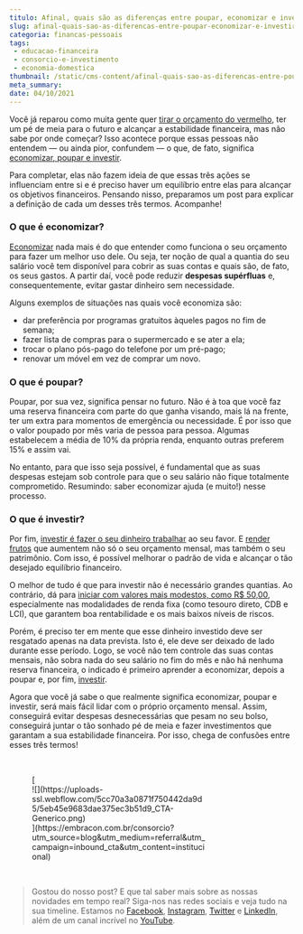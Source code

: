 ```yaml
---
titulo: Afinal, quais são as diferenças entre poupar, economizar e investir?
slug: afinal-quais-sao-as-diferencas-entre-poupar-economizar-e-investir
categoria: financas-pessoais
tags:
 - educacao-financeira
 - consorcio-e-investimento
 - economia-domestica
thumbnail: /static/cms-content/afinal-quais-sao-as-diferencas-entre-poupar-economizar-e-investir.jpg
meta_summary: 
date: 04/10/2021
---
```

Você já reparou como muita gente quer [tirar o orçamento do vermelho](https://www.embracon.com.br/blog/planejamento-financeiro-um-guia-para-as-financas-nao-sairem-de-controle), ter um pé de meia para o futuro e alcançar a estabilidade financeira, mas não sabe por onde começar? Isso acontece porque essas pessoas não entendem — ou ainda pior, confundem — o que, de fato, significa [economizar, poupar e investir](https://www.embracon.com.br/blog/guardar-poupar-ou-investir-qual-a-diferenca-entre-os-termos).

Para completar, elas não fazem ideia de que essas três ações se influenciam entre si e é preciso haver um equilíbrio entre elas para alcançar os objetivos financeiros. Pensando nisso, preparamos um post para explicar a definição de cada um desses três termos. Acompanhe!

### O que é economizar?

[Economizar](https://www.embracon.com.br/blog/4-aplicativos-de-financas-para-te-ajudar-a-economizar-mais-dinheiro) nada mais é do que entender como funciona o seu orçamento para fazer um melhor uso dele. Ou seja, ter noção de qual a quantia do seu salário você tem disponível para cobrir as suas contas e quais são, de fato, os seus gastos. A partir daí, você pode reduzir **despesas supérfluas** e, consequentemente, evitar gastar dinheiro sem necessidade.

Alguns exemplos de situações nas quais você economiza são:

- dar preferência por programas gratuitos àqueles pagos no fim de semana;
- fazer lista de compras para o supermercado e se ater a ela;
- trocar o plano pós-pago do telefone por um pré-pago;
- renovar um móvel em vez de comprar um novo.

### O que é poupar?

Poupar, por sua vez, significa pensar no futuro. Não é à toa que você faz uma reserva financeira com parte do que ganha visando, mais lá na frente, ter um extra para momentos de emergência ou necessidade. É por isso que o valor poupado por mês varia de pessoa para pessoa. Algumas estabelecem a média de 10% da própria renda, enquanto outras preferem 15% e assim vai.

No entanto, para que isso seja possível, é fundamental que as suas despesas estejam sob controle para que o seu salário não fique totalmente comprometido. Resumindo: saber economizar ajuda (e muito!) nesse processo.

### O que é investir?

Por fim, [investir é fazer o seu dinheiro trabalhar](https://www.embracon.com.br/blog/conheca-4-opcoes-para-quem-quer-comecar-a-investir) ao seu favor. E [render frutos](https://www.embracon.com.br/blog/quais-sao-os-melhores-tipos-de-investimentos-atualmente-confira) que aumentem não só o seu orçamento mensal, mas também o seu patrimônio. Com isso, é possível melhorar o padrão de vida e alcançar o tão desejado equilíbrio financeiro.

O melhor de tudo é que para investir não é necessário grandes quantias. Ao contrário, dá para [iniciar com valores mais modestos, como R$ 50,00](https://www.embracon.com.br/blog/qual-o-melhor-investimento-para-r-50-r-500-ou-r-5000), especialmente nas modalidades de renda fixa (como tesouro direto, CDB e LCI), que garantem boa rentabilidade e os mais baixos níveis de riscos.

Porém, é preciso ter em mente que esse dinheiro investido deve ser resgatado apenas na data prevista. Isto é, ele deve ser deixado de lado durante esse período. Logo, se você não tem controle das suas contas mensais, não sobra nada do seu salário no fim do mês e não há nenhuma reserva financeira, o indicado é primeiro aprender a economizar, depois a poupar e, por fim, [investir](https://www.embracon.com.br/blog/entenda-como-comecar-a-investir-mesmo-com-pouco-dinheiro).

Agora que você já sabe o que realmente significa economizar, poupar e investir, será mais fácil lidar com o próprio orçamento mensal. Assim, conseguirá evitar despesas desnecessárias que pesam no seu bolso, conseguirá juntar o tão sonhado pé de meia e fazer investimentos que garantam a sua estabilidade financeira. Por isso, chega de confusões entre esses três termos!

‍

<figure class="w-richtext-figure-type-image w-richtext-align-center" style="max-width:310px">[<div>![](https://uploads-ssl.webflow.com/5cc70a3a0871f750442da9d5/5eb45e9683dae375ec3b51d9_CTA-Generico.png)</div>](https://embracon.com.br/consorcio?utm_source=blog&utm_medium=referral&utm_campaign=inbound_cta&utm_content=institucional)</figure>‍

> Gostou do nosso post? E que tal saber mais sobre as nossas novidades em tempo real? Siga-nos nas redes sociais e veja tudo na sua timeline. Estamos no [Facebook](https://www.facebook.com/embracon/), [Instagram](https://www.instagram.com/embraconoficial/), [Twitter](https://twitter.com/embracon) e [LinkedIn](https://www.linkedin.com/company/1018875/), além de um canal incrível no [YouTube](https://www.youtube.com/channel/UCL-Y0mv9zc73Iek48NLUBzQ).
